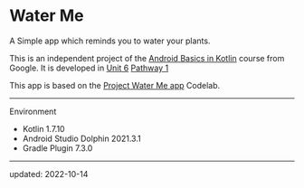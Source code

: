 # Water Me

A Simple app which reminds you to water your plants.

This is an independent project of the [Android Basics in Kotlin] course from Google. It is developed in [Unit 6] [Pathway 1]

This app is based on the [Project Water Me app] Codelab.

[Android Basics in Kotlin]: https://developer.android.com/courses/android-basics-kotlin/course
[Unit 6]: https://developer.android.com/courses/android-basics-kotlin/unit-6
[Pathway 1]: https://developer.android.com/courses/pathways/android-basics-kotlin-unit-6-pathway-1
[Project Water Me app]: https://developer.android.com/codelabs/basic-android-kotlin-training-project-water-me

----

Environment

- Kotlin 1.7.10
- Android Studio Dolphin 2021.3.1
- Gradle Plugin 7.3.0

----

updated: 2022-10-14